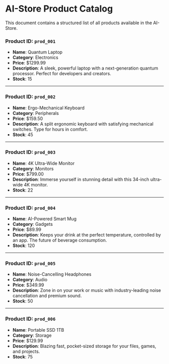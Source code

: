 # AI-Store Product Catalog

This document contains a structured list of all products available in the AI-Store.

### Product ID: `prod_001`
- **Name**: Quantum Laptop
- **Category**: Electronics
- **Price**: $1299.99
- **Description**: A sleek, powerful laptop with a next-generation quantum processor. Perfect for developers and creators.
- **Stock**: 15

---

### Product ID: `prod_002`
- **Name**: Ergo-Mechanical Keyboard
- **Category**: Peripherals
- **Price**: $159.50
- **Description**: A split ergonomic keyboard with satisfying mechanical switches. Type for hours in comfort.
- **Stock**: 45

---

### Product ID: `prod_003`
- **Name**: 4K Ultra-Wide Monitor
- **Category**: Monitors
- **Price**: $799.00
- **Description**: Immerse yourself in stunning detail with this 34-inch ultra-wide 4K monitor.
- **Stock**: 22

---

### Product ID: `prod_004`
- **Name**: AI-Powered Smart Mug
- **Category**: Gadgets
- **Price**: $89.99
- **Description**: Keeps your drink at the perfect temperature, controlled by an app. The future of beverage consumption.
- **Stock**: 120

---

### Product ID: `prod_005`
- **Name**: Noise-Cancelling Headphones
- **Category**: Audio
- **Price**: $349.99
- **Description**: Zone in on your work or music with industry-leading noise cancellation and premium sound.
- **Stock**: 50

---

### Product ID: `prod_006`
- **Name**: Portable SSD 1TB
- **Category**: Storage
- **Price**: $129.99
- **Description**: Blazing fast, pocket-sized storage for your files, games, and projects.
- **Stock**: 75
